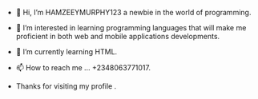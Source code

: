 - 👋 Hi, I’m HAMZEEYMURPHY123 a newbie in the world of programming. 
- 👀 I’m interested in learning programming  languages  that will make me proficient in both web and mobile applications developments. 
- 🌱 I’m currently learning HTML.

- 📫 How to reach me ... +2348063771017.
- Thanks for visiting my profile .

<!---
HAMZEEYMURPHY123/HAMZEEYMURPHY123 is a ✨ special ✨ repository because its `README.md` (this file) appears on your GitHub profile.
You can click the Preview link to take a look at your changes.
--->
